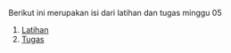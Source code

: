 Berikut ini merupakan isi dari latihan dan tugas minggu 05
1.  [Latihan](latihan.md)
2.  [Tugas](tugas.md)